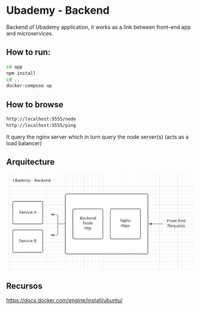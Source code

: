 # Ubademy - Backend

Backend of Ubademy application, it works as a link between front-end app and microservices.


## How to run:
```bash
cd app
npm install
cd ..
docker-compose up
```

## How to browse

```bash
http://localhost:5555/node 
http://localhost:5555/ping
```
It query the nginx server which in turn query the node server(s) (acts as a load balancer)

## Arquitecture

![Arquitectura](/doc/arquitectura.png)

## Recursos

https://docs.docker.com/engine/install/ubuntu/
